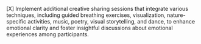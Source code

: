 [X] Implement additional creative sharing sessions that integrate various techniques, including guided breathing exercises, visualization, nature-specific activities, music, poetry, visual storytelling, and dance, to enhance emotional clarity and foster insightful discussions about emotional experiences among participants.
